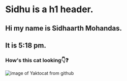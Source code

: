 # Sidhu is a h1 header.
## Hi my name is Sidhaarth Mohandas.
## It is 5:18 pm.
### How's this cat looking👇❓  
![image of Yaktocat from github](https://octodex.github.com/images/yaktocat.png)
